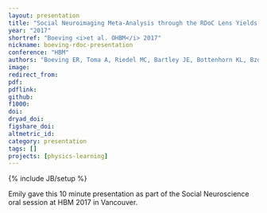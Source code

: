 ```yaml
---
layout: presentation
title: "Social Neuroimaging Meta-Analysis through the RDoC Lens Yields Distinct Context-Driven Cliques"
year: "2017"
shortref: "Boeving <i>et al. OHBM</i> 2017"
nickname: boeving-rdoc-presentation
conference: "HBM"
authors: "Boeving ER, Toma A, Riedel MC, Bartley JE, Bottenhorn KL, Bzdok D, Eickhoff SB, Sutherland MT, Glahn D, Laird AR"
image:
redirect_from:
pdf:
pdflink:
github:
f1000:
doi:
dryad_doi:
figshare_doi:
altmetric_id:
category: presentation
tags: []
projects: [physics-learning]
---
```

{% include JB/setup %}

Emily gave this 10 minute presentation as part of the Social Neuroscience oral session at HBM 2017 in Vancouver.
